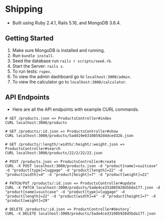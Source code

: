 # Shipping 
- Built using Ruby 2.4.1, Rails 5.16, and MongoDB 3.6.4.
## Getting Started
1. Make sure MongoDB is installed and running. 
2. Run `bundle install`. 
3. Seed the database run `rails r scripts/seed.rb`.
4. Start the Server: `rails s`.
5. To run tests: `rspec`.
6. To view the admin dashboard go to `localhost:3000/admin`.
7. To view the calculator go to `localhost:3000/calculator`.

## API Endpoints 
- Here are all the API endpoints with example CURL commands. 

````
# GET /products.json => ProductsController#index
CURL localhost:3000/products

# GET /products/:id.json => ProductsController#show
CURL localhost:3000/products/5add19e63108592d4dced32b.json

# GET /products/:length/:width/:height/:weight.json => ProductsController#search
CURL localhost:3000/products/22/2/22/22.json

# POST /products.json => ProductsController#create
CURL -X POST localhost:3000/products.json -d "product[name]=suitcase" -d "product[type]=luggage" -d "product[length]=22" -d "product[width]=4" -d "product[height]=7" -d "product[weight]=22"

# PATCH/PUT /products/:id.json => ProductsController#update
CURL -X PATCH localhost:3000/products/5ade4ce331085928d5bda177.json -d "product[name]=suitcase" -d "product[type]=luggage" -d "product[length]=22" -d "product[width]=4" -d "product[height]=7" -d "product[weight]=29"

# DELETE /products/:id.json => ProductController#destory`
CURL -X DELETE localhost:3000/products/5ade4ce331085928d5bda177.json
````